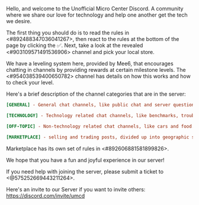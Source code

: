 Hello, and welcome to the Unofficial Micro Center Discord. A community where we share our love for technology and help one another get the tech we desire.
 
The first thing you should do is to read the rules in <#892488347036041267>, then react to the rules at the bottom of the page by clicking the :white_check_mark:. Next, take a look at the revealed <#903109571491536906> channel and pick your local store.

We have a leveling system here, provided by Mee6, that encourages chatting in channels by providing rewards at certain milestone levels. The <#954038539400650782> channel has details on how this works and how to check your level.
 
Here's a brief description of the channel categories that are in the server:
```ini
[GENERAL] - General chat channels, like public chat and server questions.
```
```ini
[TECHNOLOGY] - Technology related chat channels, like benchmarks, troubleshooting, gaming, pc build advice, etc.
```
```ini
[OFF-TOPIC] - Non-technology related chat channels, like cars and food.
```
```ini
[MARKETPLACE] - selling and trading posts, divided up into geographic store regions. Active Member status ("Green" / Mee6 Level 10) required to list items in the marketplace. 
```
Marketplace has its own set of rules in <#892606881581899826>.

We hope that you have a fun and joyful experience in our server!

If you need help with joining the server, please submit a ticket to <@575252669443211264>.

Here's an invite to our Server if you want to invite others: https://discord.com/invite/umcd
